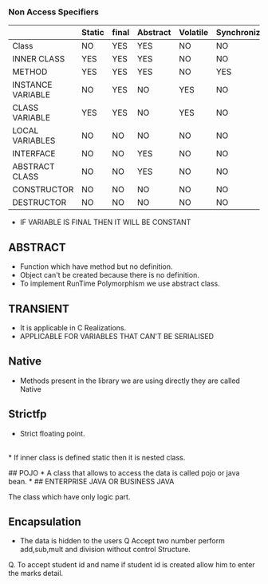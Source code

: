 
### Non Access Specifiers




|						|	Static	|	final	|	Abstract	|	Volatile	|	Synchronize	|	Transient	|	Native	|	Strictfp| 
|---					|---		|---		|---			|---			|---			|---			|---		|---		|
|Class 					|	NO		|	YES		|		YES		|		NO		|		NO		|		NO		|		NO	|		NO	|									
|INNER CLASS			|		YES	|		YES	|		YES		|		NO		|		NO		|		NO		|		NO	|		NO	|									
|METHOD					|		YES	|	YES		|		YES		|		NO		|		YES		|		NO		|		YES	|		YES	|	
|INSTANCE VARIABLE		|		NO	|	YES		|		NO		|		YES		|		NO		|		YES		|		NO	|		NO	|	
|CLASS VARIABLE			|		YES	|	YES		|		NO		|		YES		|		NO		|		NO		|		NO	|		NO	|	
|LOCAL VARIABLES		|		NO	|	NO		|		NO		|		NO		|		NO		|		NO		|		NO	|		NO	|		
|INTERFACE				|		NO	|	NO		|		YES		|		NO		|		NO		|		NO		|		NO	|		NO	|		
|ABSTRACT CLASS			|		NO	|	NO		|		YES		|		NO		|		NO		|		NO		|		NO	|		NO	|		
|CONSTRUCTOR			|		NO	|	NO		|		NO		|		NO		|		NO		|		NO		|		NO	|		NO	|		
|DESTRUCTOR				|		NO	|	NO		|		NO		|		NO		|		NO		|		NO		|		NO	|		NO	|

* IF VARIABLE IS FINAL THEN IT WILL BE CONSTANT


## ABSTRACT

*  Function which have method but no definition.
*  Object can't be created because there is no definition.	
* To implement RunTime Polymorphism we  use abstract class.

## TRANSIENT

* It is applicable in C Realizations.
* APPLICABLE FOR VARIABLES THAT CAN'T BE SERIALISED
## Native

*	Methods present in the library we are using directly they are called Native

## Strictfp

* Strict floating point.
<br>
* If inner class is defined static then it is nested class.
<br>
<p> </p>
## POJO
* A class that allows to access the data is called pojo or java bean.
* 
## ENTERPRISE JAVA OR BUSINESS JAVA

The class which have only logic part.

## Encapsulation

* The data is hidden to the users
Q Accept two number perform add,sub,mult and division without control Structure.

Q. To accept student id and name if student id is created allow him to enter the marks detail.

